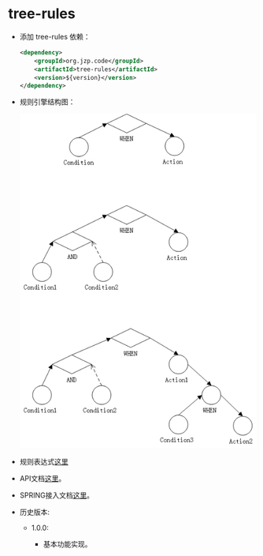 # tree-rules
+ 添加 tree-rules 依赖：

    ```xml
    <dependency>
        <groupId>org.jzp.code</groupId>
        <artifactId>tree-rules</artifactId>
        <version>${version}</version>
    </dependency>
    ```
    
+ 规则引擎结构图：

    ![](flow.png)

+ 规则表达式[这里](src/test/resources/test.json)

+ API文档[这里](API.md)。

+ SPRING接入文档[这里](SPRING.md)。

+ 历史版本:

	+ 1.0.0:
		
		+ 基本功能实现。